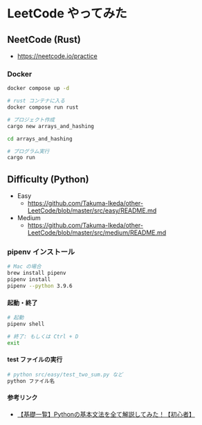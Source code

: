 # LeetCode やってみた

## NeetCode (Rust)

- https://neetcode.io/practice

### Docker

```sh
docker compose up -d

# rust コンテナに入る
docker compose run rust

# プロジェクト作成
cargo new arrays_and_hashing

cd arrays_and_hashing

# プログラム実行
cargo run
```

## Difficulty (Python)

- Easy
    - https://github.com/Takuma-Ikeda/other-LeetCode/blob/master/src/easy/README.md
- Medium
    - https://github.com/Takuma-Ikeda/other-LeetCode/blob/master/src/medium/README.md

### pipenv インストール

```sh
# Mac の場合
brew install pipenv
pipenv install
pipenv --python 3.9.6
```

#### 起動・終了

```sh
# 起動
pipenv shell

# 終了: もしくは Ctrl + D
exit
```

#### test ファイルの実行

```sh
# python src/easy/test_two_sum.py など
python ファイル名
```

#### 参考リンク

- [【基礎一覧】Pythonの基本文法を全て解説してみた！【初心者】](https://suwaru.tokyo/%e3%80%90%e5%9f%ba%e7%a4%8e%e3%81%ae%e4%b8%80%e8%a6%a7%e3%80%91python%e3%81%ae%e5%9f%ba%e6%9c%ac%e6%96%87%e6%b3%95%e3%82%92%e8%a7%a3%e8%aa%ac%e3%81%97%e3%81%a6%e3%81%bf%e3%81%9f%e3%80%90%e5%88%9d/)
